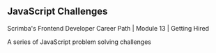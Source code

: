 ## JavaScript Challenges

Scrimba's Frontend Developer Career Path | Module 13 | Getting Hired

A series of JavaScript problem solving challenges

